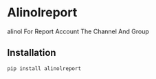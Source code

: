 # Alinolreport

alinol For Report Account The Channel And Group

## Installation
```bash
pip install alinolreport
